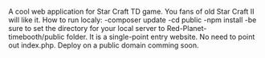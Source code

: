 A cool web application for Star Craft TD game. You fans of old Star Craft II will like it.
How to run localy:
-composer update
-cd public
-npm install
-be sure to set the directory for your local server to Red-Planet-timebooth/public folder.
It is a single-point entry website. No need to point out index.php.
Deploy on a public domain comming soon.